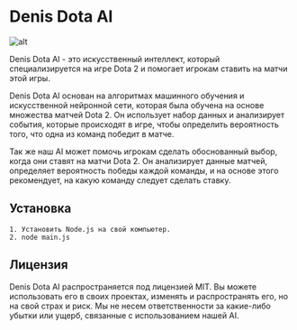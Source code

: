 # Denis Dota AI
![alt](https://cdn.cloudflare.steamstatic.com/apps/dota2/images/dota2_social.jpg)

Denis Dota AI - это искусственный интеллект, который специализируется на игре Dota 2 и помогает игрокам ставить на матчи этой игры.

Denis Dota AI основан на алгоритмах машинного обучения и искусственной нейронной сети, которая была обучена на основе множества матчей Dota 2. Он использует набор данных и анализирует события, которые происходят в игре, чтобы определить вероятность того, что одна из команд победит в матче.

Так же наш AI может помочь игрокам сделать обоснованный выбор, когда они ставят на матчи Dota 2. Он анализирует данные матчей, определяет вероятность победы каждой команды, и на основе этого рекомендует, на какую команду следует сделать ставку.
## Установка
``` 
1. Установить Node.js на свой компьютер. 
2. node main.js
```

## Лицензия
Denis Dota AI распространяется под лицензией MIT. Вы можете использовать его в своих проектах, изменять и распространять его, но на свой страх и риск. Мы не несем ответственности за какие-либо убытки или ущерб, связанные с использованием нашей AI.
